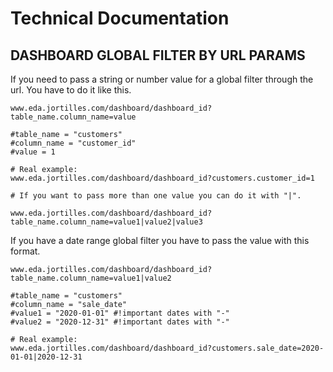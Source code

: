 # Technical Documentation

## DASHBOARD GLOBAL FILTER BY URL PARAMS

If you need to pass a string or number value for a global filter through the url. You have to do it like this.

```
www.eda.jortilles.com/dashboard/dashboard_id?table_name.column_name=value

#table_name = "customers"
#column_name = "customer_id"
#value = 1

# Real example:
www.eda.jortilles.com/dashboard/dashboard_id?customers.customer_id=1

# If you want to pass more than one value you can do it with "|".

www.eda.jortilles.com/dashboard/dashboard_id?table_name.column_name=value1|value2|value3

```

If you have a date range global filter you have to pass the value with this format.

```
www.eda.jortilles.com/dashboard/dashboard_id?table_name.column_name=value1|value2

#table_name = "customers"
#column_name = "sale_date"
#value1 = "2020-01-01" #!important dates with "-"
#value2 = "2020-12-31" #!important dates with "-"

# Real example:
www.eda.jortilles.com/dashboard/dashboard_id?customers.sale_date=2020-01-01|2020-12-31
```